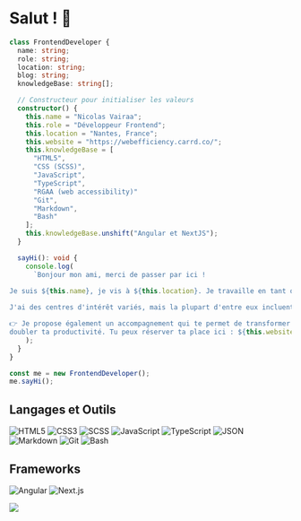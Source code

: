# Salut ! 👋

```typescript
class FrontendDeveloper {
  name: string;
  role: string;
  location: string;
  blog: string;
  knowledgeBase: string[];

  // Constructeur pour initialiser les valeurs
  constructor() {
    this.name = "Nicolas Vairaa";
    this.role = "Développeur Frontend";
    this.location = "Nantes, France";
    this.website = "https://webefficiency.carrd.co/";
    this.knowledgeBase = [
      "HTML5",
      "CSS (SCSS)",
      "JavaScript",
      "TypeScript",
      "RGAA (web accessibility)"
      "Git",
      "Markdown",
      "Bash"
    ];
    this.knowledgeBase.unshift("Angular et NextJS"); 
  }

  sayHi(): void {
    console.log(
      `Bonjour mon ami, merci de passer par ici !
      
Je suis ${this.name}, je vis à ${this.location}. Je travaille en tant que ${this.role} et récemment, je me concentre sur ${this.knowledgeBase[0]} pour mon développement personnel.

J'ai des centres d'intérêt variés, mais la plupart d'entre eux incluent ${this.knowledgeBase.slice(1).join(", ")}.

👉 Je propose également un accompagnement qui te permet de transformer ton potentiel, de booster tes workflows et
doubler ta productivité. Tu peux réserver ta place ici : ${this.website}`
    );
  }
}

const me = new FrontendDeveloper();
me.sayHi();

```

## Langages et Outils
![HTML5](https://img.shields.io/badge/HTML5-E34F26?style=for-the-badge&logo=html5&logoColor=white)
![CSS3](https://img.shields.io/badge/CSS3-1572B6?style=for-the-badge&logo=css3&logoColor=white)
![SCSS](https://img.shields.io/badge/SCSS-CC6699?style=for-the-badge&logo=sass&logoColor=white)
![JavaScript](https://img.shields.io/badge/JavaScript-F7DF1E?style=for-the-badge&logo=javascript&logoColor=black)
![TypeScript](https://img.shields.io/badge/TypeScript-007ACC?style=for-the-badge&logo=typescript&logoColor=white)
![JSON](https://img.shields.io/badge/JSON-000000?style=for-the-badge&logo=json&logoColor=white)
![Markdown](https://img.shields.io/badge/Markdown-000000?style=for-the-badge&logo=markdown&logoColor=white)
![Git](https://img.shields.io/badge/Git-F05032?style=for-the-badge&logo=git&logoColor=white)
![Bash](https://img.shields.io/badge/Bash-4EAA25?style=for-the-badge&logo=gnu-bash&logoColor=white)

## Frameworks
![Angular](https://img.shields.io/badge/Angular-DD0031?style=for-the-badge&logo=angular&logoColor=white)
![Next.js](https://img.shields.io/badge/Next.js-000000?style=for-the-badge&logo=next.js&logoColor=white)

[![](https://img.shields.io/badge/linkedin-0a66c2)](https://www.linkedin.com/in/%E2%88%99-nicolas-vairaa-%E2%88%99-19779155/)
